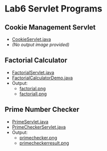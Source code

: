 # Lab6 Servlet Programs

## Cookie Management Servlet
- [CookieServlet.java](./Lab6%20Servlet%20programs%20Factorial%20FactorialCalculatorDemo%20src/main/java/FactorialServlet.java)
- *(No output image provided)*

## Factorial Calculator
- [FactorialServlet.java](https://github.com/Krishmaa10/Advanced-Java/blob/main/Lab6/Servlet/programs/Factorial/FactorialServlet.java)
- [FactorialCalculatorDemo.java](https://github.com/Krishmaa10/Advanced-Java/blob/main/Lab6%20Servlet%20programs/Factorial/FactorialCalculatorDemo/src/main/java/FactorialCalculatorDemo.java)
- Output:
  - [factorial.png](https://github.com/Krishmaa10/Advanced-Java/blob/main/Lab6/Servlet/programs/Factorial/factorial.png)
  - [factoriall.png](https://github.com/Krishmaa10/Advanced-Java/blob/main/Lab6%20Servlet%20programs/Factorial/factoriall.png)

## Prime Number Checker
- [PrimeServlet.java](https://github.com/Krishmaa10/Advanced-Java/blob/main/Lab6/Servlet/programs/primechecker/PrimeServlet.java)
- [PrimeCheckerServlet.java](https://github.com/Krishmaa10/Advanced-Java/blob/main/Lab6%20Servlet%20programs/primechecker/PrimeCheckerServlet/src/main/java/PrimeCheckerServlet.java)
- Output:
  - [primechecker.png](https://github.com/Krishmaa10/Advanced-Java/blob/main/Lab6/Servlet/programs/primechecker/primechecker.png)
  - [primecheckerresult.png](https://github.com/Krishmaa10/Advanced-Java/blob/main/Lab6%20Servlet%20programs/primechecker/primecheckerresult.png)
